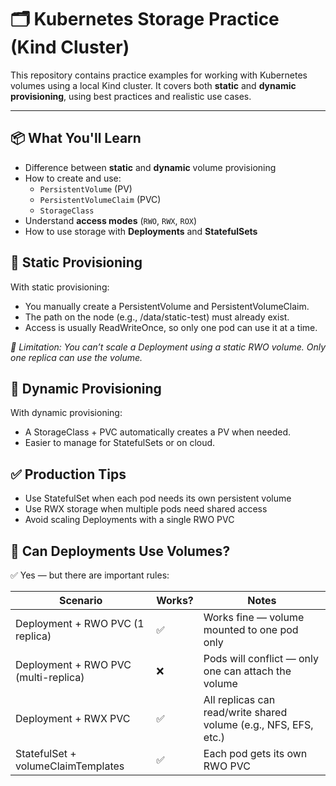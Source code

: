 # 🗂️ Kubernetes Storage Practice (Kind Cluster)

This repository contains practice examples for working with Kubernetes volumes using a local Kind cluster. It covers both **static** and **dynamic provisioning**, using best practices and realistic use cases.

---

## 📦 What You'll Learn

- Difference between **static** and **dynamic** volume provisioning
- How to create and use:
  - `PersistentVolume` (PV)
  - `PersistentVolumeClaim` (PVC)
  - `StorageClass`
- Understand **access modes** (`RWO`, `RWX`, `ROX`)
- How to use storage with **Deployments** and **StatefulSets**

## 🔹 Static Provisioning

With static provisioning:

- You manually create a PersistentVolume and PersistentVolumeClaim.
- The path on the node (e.g., /data/static-test) must already exist.
- Access is usually ReadWriteOnce, so only one pod can use it at a time.

_📌 Limitation: You can’t scale a Deployment using a static RWO volume. Only one replica can use the volume._

## 🔹 Dynamic Provisioning

With dynamic provisioning:

- A StorageClass + PVC automatically creates a PV when needed.
- Easier to manage for StatefulSets or on cloud.

## ✅ Production Tips

- Use StatefulSet when each pod needs its own persistent volume
- Use RWX storage when multiple pods need shared access
- Avoid scaling Deployments with a single RWO PVC

## 🔄 Can Deployments Use Volumes?

✅ Yes — but there are important rules:

| Scenario                             | Works? | Notes                                                            |
| ------------------------------------ | ------ | ---------------------------------------------------------------- |
| Deployment + RWO PVC (1 replica)     | ✅     | Works fine — volume mounted to one pod only                      |
| Deployment + RWO PVC (multi-replica) | ❌     | Pods will conflict — only one can attach the volume              |
| Deployment + RWX PVC                 | ✅     | All replicas can read/write shared volume (e.g., NFS, EFS, etc.) |
| StatefulSet + volumeClaimTemplates   | ✅     | Each pod gets its own RWO PVC                                    |
